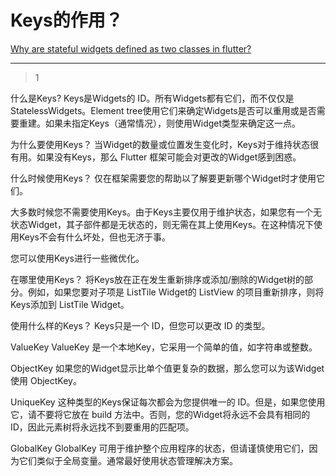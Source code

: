 # Keys的作用？
[Why are stateful widgets defined as two classes in flutter?](https://stackoverflow.com/questions/50612237/why-are-stateful-widgets-defined-as-two-classes-in-flutter)

___



> 1

什么是Keys?
Keys是Widgets的 ID。所有Widgets都有它们，而不仅仅是 StatelessWidgets。Element tree使用它们来确定Widgets是否可以重用或是否需要重建。如果未指定Keys（通常情况），则使用Widget类型来确定这一点。

为什么要使用Keys？
当Widget的数量或位置发生变化时，Keys对于维持状态很有用。如果没有Keys，那么 Flutter 框架可能会对更改的Widget感到困惑。

什么时候使用Keys？
仅在框架需要您的帮助以了解要更新哪个Widget时才使用它们。

大多数时候您不需要使用Keys。由于Keys主要仅用于维护状态，如果您有一个无状态Widget，其子部件都是无状态的，则无需在其上使用Keys。在这种情况下使用Keys不会有什么坏处，但也无济于事。

您可以使用Keys进行一些微优化。

在哪里使用Keys？
将Keys放在正在发生重新排序或添加/删除的Widget树的部分。例如，如果您要对子项是 ListTile Widget的 ListView 的项目重新排序，则将Keys添加到 ListTile Widget。

使用什么样的Keys？
Keys只是一个 ID，但您可以更改 ID 的类型。

ValueKey
ValueKey 是一个本地Key，它采用一个简单的值，如字符串或整数。

ObjectKey
如果您的Widget显示比单个值更复杂的数据，那么您可以为该Widget使用 ObjectKey。

UniqueKey
这种类型的Keys保证每次都会为您提供唯一的 ID。但是，如果您使用它，请不要将它放在 build 方法中。否则，您的Widget将永远不会具有相同的 ID，因此元素树将永远找不到要重用的匹配项。

GlobalKey
GlobalKey 可用于维护整个应用程序的状态，但请谨慎使用它们，因为它们类似于全局变量。通常最好使用状态管理解决方案。





